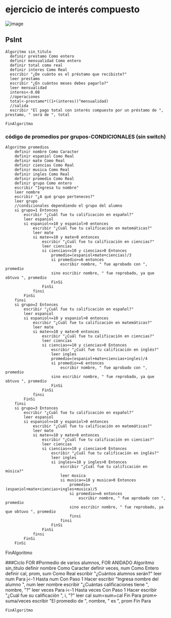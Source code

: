 # ejercicio de interés compuesto

![image](https://user-images.githubusercontent.com/126004528/220738073-1b1a3786-384d-4e29-949d-278899ed95e8.png)

## PsInt

    Algoritmo sin_titulo
      definir prestamo Como entero
      definir mensualidad Como entero
      definir total como real
      definir interes Como Real
      escribir "¿De cuánto es el préstamo que recibiste?"
      leer prestamo
      escribir "¿En cuántos meses debes pagarlo?"
      leer mensualidad
      interes<-0.08
      //operaciones
      total<-prestamo*((1+(interes))^mensualidad)
      //salida
      escribir "El pago total con interés compuesto por un préstamo de ", prestamo, " será de ", total

    FinAlgoritmo
    
 ### código de promedios por grupos-CONDICIONALES (sin switch)
 

    Algoritmo promedios
        definir nombre Como Caracter
        definir espaniol Como Real
        definir mate Como Real
        definir ciencias Como Real
        definir musica Como Real
        definir ingles Como Real
        definir promedio Como Real
        definir grupo Como entero
        escribir "Ingresa tu nombre"
        leer nombre
        escribir "¿A qué grupo perteneces?"
        leer grupo
        //condicionales dependiendo el grupo del alumno
        si grupo=1 Entonces
            escribir "¿Cuál fue tu calificación en español?"
            leer espaniol
            si espaniol<=10 y espaniol>0 entonces
                escribir "¿Cuál fue tu calificación en matemáticas?"
                leer mate
                si mate<=10 y mate>0 entonces
                    escribir "¿Cuál fue tu calificación en ciencias?"
                    leer ciencias
                    si ciencias<=10 y ciencias>0 Entonces
                        promedio=(espaniol+mate+ciencias)/3
                        si promedio>=6 entonces
                            escribir nombre, " fue aprobado con ", promedio
                        sino escribir nombre, " fue reprobado, ya que obtuvo ", promedio
                        FinSi
                    FinSi
                finsi
            FinSi
        finsi
        si grupo=2 Entonces
            escribir "¿Cuál fue tu calificación en español?"
            leer espaniol
            si espaniol<=10 y espaniol>0 entonces
                escribir "¿Cuál fue tu calificación en matemáticas?"
                leer mate
                si mate<=10 y mate>0 entonces
                    escribir "¿Cuál fue tu calificación en ciencias?"
                    leer ciencias
                    si ciencias<=10 y ciencias>0 Entonces
                        escribir "¿Cuál fue tu calificación en inglés?"
                        leer ingles
                        promedio=(espaniol+mate+ciencias+ingles)/4
                        si promedio>=6 entonces
                            escribir nombre, " fue aprobado con ", promedio
                        sino escribir nombre, " fue reprobado, ya que obtuvo ", promedio
                        FinSi
                    FinSi
                finsi
            FinSi
        finsi
        si grupo=3 Entonces
            escribir "¿Cuál fue tu calificación en español?"
            leer espaniol
            si espaniol<=10 y espaniol>0 entonces
                escribir "¿Cuál fue tu calificación en matemáticas?"
                leer mate
                si mate<=10 y mate>0 entonces
                    escribir "¿Cuál fue tu calificación en ciencias?"
                    leer ciencias
                    si ciencias<=10 y ciencias>0 Entonces
                        escribir "¿Cuál fue tu calificación en inglés?"
                        leer ingles
                        si ingles<=10 y ingles>0 Entonces
                            escribir "¿Cuál fue tu calificación en música?"
                            leer musica
                            si musica<=10 y musica>0 Entonces
                                promedio=(espaniol+mate+ciencias+ingles+musica)/5
                                si promedio>=6 entonces
                                    escribir nombre, " fue aprobado con ", promedio
                                sino escribir nombre, " fue reprobado, ya que obtuvo ", promedio
                                finsi
                            finsi
                        FinSi
                    FinSi
                finsi
            FinSi
        FinSi

FinAlgoritmo



###Ciclo FOR
#Pormedio de varios alumnos, FOR ANIDADO
    Algoritmo sin_titulo
        definir nombre Como Caracter
        definir veces, num Como Entero
        definir cal, prom, sum Como Real
        escribir "¿Cuántos alumnos serán?"
        leer num
        Para j<-1  Hasta num Con Paso 1 Hacer
            escribir "Ingresa nombre del alumno ", num
            leer nombre
            escribir "¿Cuántas calificaciones tiene ", nombre, "?"
            leer veces
            Para i<-1 Hasta veces Con Paso 1 Hacer
                escribir "¿Cuál fue su calificación ", i, "?"
                leer cal 
                sum=sum+cal
            Fin Para
            prom<- suma/veces
            escribir "El promedio de ", nombre, " es ", prom
        Fin Para


    FinAlgoritmo

